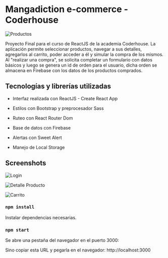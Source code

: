 # Mangadiction e-commerce - Coderhouse

![Productos]( https://i.ibb.co/WzXBcTc/Screenshot-1.png "Listado productos")

Proyecto Final para el curso de ReactJS de la academia Coderhouse. 
La aplicación permite seleccionar productos, navegar a sus detalles, agregarlos al carrito, poder acceder a él y simular la compra de los mismos.
Al "realizar una compra", se solicita completar un formulario con datos básicos y luego se genera un id de orden para el usuario, dicha orden se almacena en 
Firebase con los datos de los productos comprados. 

## Tecnologías y librerías utilizadas

- Interfaz realizada con ReactJS - Create React App

- Estilos con Bootstrap y preprocesador Sass

- Ruteo con React Router Dom

- Base de datos con Firebase

- Alertas con Sweet Alert

- Manejo de Local Storage

## Screenshots

![Login](https://i.ibb.co/Z1N46xW/Screenshot-5.png "Login")

![Detalle Producto](https://i.ibb.co/P9Xcktv/Screenshot-3.png "Detalle")

![Carrito](https://i.ibb.co/34nQVxR/Screenshot-2.png "Carrito")



### `npm install`

Instalar dependencias necesarias.

### `npm start`

Se abre una pestaña del navegador en el puerto 3000:

Sino copiar esta URL y pegarla en el navegador: http://localhost:3000






